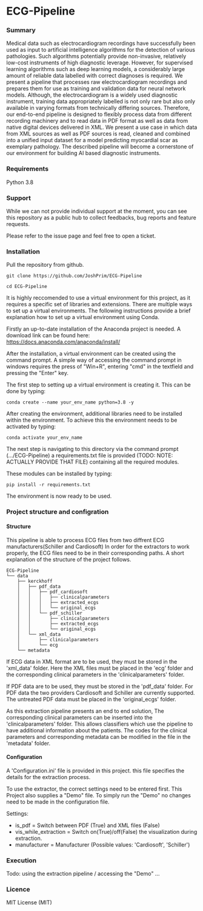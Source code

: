  # ECG-Pipeline

### Summary

Medical data such as electrocardiogram recordings have successfully been used as input to artificial intelligence algorithms for the detection of various pathologies. Such algorithms potentially provide non-invasive, relatively low-cost instruments of high diagnostic leverage. However, for supervised learning algorithms such as deep learning models, a considerably large amount of reliable data labelled with correct diagnoses is required. We present a pipeline that processes raw electrocardiogram recordings and prepares them for use as training and validation data for neural network models. Although, the electrocardiogram is a widely used diagnostic instrument, training data appropriately labelled is not only rare but also only available in varying formats from technically differing sources. Therefore, our end-to-end pipeline is designed to flexibly process data from different recording machinery and to read data in PDF format as well as data from native digital devices delivered in XML. We present a use case in which data from XML sources as well as PDF sources is read, cleaned and combined into a unified input dataset for a model predicting myocardial scar as exemplary pathology. The described pipeline will become a cornerstone of our environment for building AI based diagnostic instruments.


### Requirements

Python 3.8

### Support

While we can not provide individual support at the moment, you can see this repository as a public hub to collect feedbacks, bug reports and feature requests.

Please refer to the issue page and feel free to open a ticket.

### Installation

Pull the repository from github.

```
git clone https://github.com/JoshPrim/ECG-Pipeline

cd ECG-Pipeline
```

It is highly reccomended to use a virtual environment for this project, as it requires a specific set of libraries and extensions.
There are multiple ways to set up a virtual environments. The following instructions provide a brief explanation how to set up a virtual environment using Conda. 

Firstly an up-to-date installation of the Anaconda project is needed. A download link can be found here: 
https://docs.anaconda.com/anaconda/install/

After the installation, a virtual environment can be created using the command prompt. 
A simple way of accessing the command prompt in windows requires the press of "Win+R", entering "cmd" in the textfield and pressing the "Enter" key.

The first step to setting up a virtual environment is creating it. This can be done by typing:
```
conda create --name your_env_name python=3.8 -y
```


After creating the environment, additional libraries need to be installed within the environment.
To achieve this the environment needs to be activated by typing:
```
conda activate your_env_name
```

The next step is navigating to this directory via the command prompt (.../ECG-Pipeline) 
a requirements.txt file is provided (TODO: NOTE: ACTUALLY PROVIDE THAT FILE) containing all the required modules.

These modules can be installed by typing: 
```
pip install -r requirements.txt
```
The environment is now ready to be used. 

### Project structure and configration

#### Structure

This pipeline is able to process ECG files from two diffrent ECG manufacturers(Schiller and Cardiosoft) 
In order for the extractors to work properly, the ECG files need to be in their corresponding paths.
A short explanation of the structure of the project follows.

```
ECG-Pipeline
└── data
    ├── kerckhoff
    │   ├── pdf_data
    │   │   ├── pdf_cardiosoft
    │   │   │   ├── clinicalparameters
    │   │   │   ├── extracted_ecgs
    │   │   │   └── original_ecgs
    │   │   └── pdf_schiller
    │   │       ├── clinicalparameters
    │   │       ├── extracted_ecgs
    │   │       └── original_ecgs
    │   └── xml_data
    │       ├── clinicalparameters
    │       └── ecg
    └── metadata

```
If ECG data in XML format are to be used, they must be stored in the 'xml_data' folder. Here the XML files must be placed in the 'ecg' folder and the corresponding clinical parameters in the 'clinicalparameters' folder.

If PDF data are to be used, they must be stored in the 'pdf_data' folder. For PDF data the two providers Cardiosoft and Schiller are currently supported. The untreated PDF data must be placed in the 'original_ecgs' folder.

As this extraction pipeline presents an end to end solution, The corresponding clinical parameters can be inserted into the 'clinicalparameters' folder. This allows classifiers which use the pipeline to have additional information about the patients.
The codes for the clinical parameters and corresponding metadata can be modified in the file in the 'metadata' folder.

#### Configuration

A 'Configuration.ini' file is provided in this project. this file specifies the details for the extraction process. 

To use the extractor, the correct settings need to be entered first. 
This Project also supplies a "Demo" file. To simply run the "Demo" no changes need to be made in the configuration file.

Settings:
* is_pdf = Switch between PDF (True) and XML files (False)
* vis_while_extraction = Switch on(True)/off(False) the visualization during extraction.
* manufacturer = Manufacturer (Possible values: 'Cardiosoft', 'Schiller')



### Execution

Todo: using the extraction pipeline / accessing the "Demo" ...




### Licence 

MIT License (MIT)


